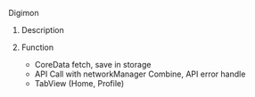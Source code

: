 Digimon

1. Description

2. Function
   - CoreData
     fetch, save in storage
   - API Call with networkManager
     Combine, API error handle 
   - TabView (Home, Profile)
  
